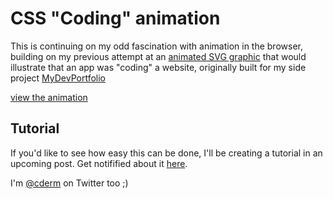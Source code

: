 # CSS "Coding" animation

This is continuing on my odd fascination with animation in the browser, building on my previous attempt at an [animated SVG graphic](http://chrisdermody.com/animated-svg-loader-mydevportfol-io/) that would illustrate that an app was "coding" a website, originally built for my side project [MyDevPortfolio](https://mydevportfol.io)

[view the animation](https://chippd.github.io/css_loading_animation/)


## Tutorial
If you'd like to see how easy this can be done, I'll be creating a tutorial in an upcoming post. Get notifified about it [here](http://chrisdermody.com/subscribing/?utm_source=github&utm_medium=css-loader-repo&utm_campaign=eng_mark).

I'm [@cderm](https://twitter.com/cderm) on Twitter too ;)
